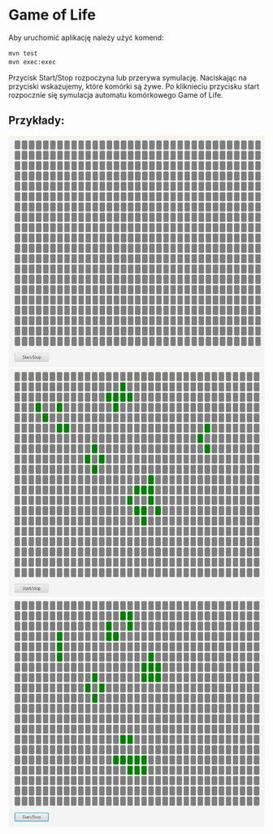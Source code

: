 # Game of Life

Aby uruchomić aplikację należy użyć komend:

```cmd
mvn test
mvn exec:exec
```

Przycisk Start/Stop rozpoczyna lub przerywa symulację. Naciskając na przyciski wskazujemy, które komórki są żywe. Po kliknieciu przycisku start rozpocznie się symulacja automatu komórkowego Game of Life.

## Przykłady:

<img src="screenshots/1.png" width="800"> \
<img src="screenshots/2.png" width="800"> \
<img src="screenshots/3.png" width="800"> 
